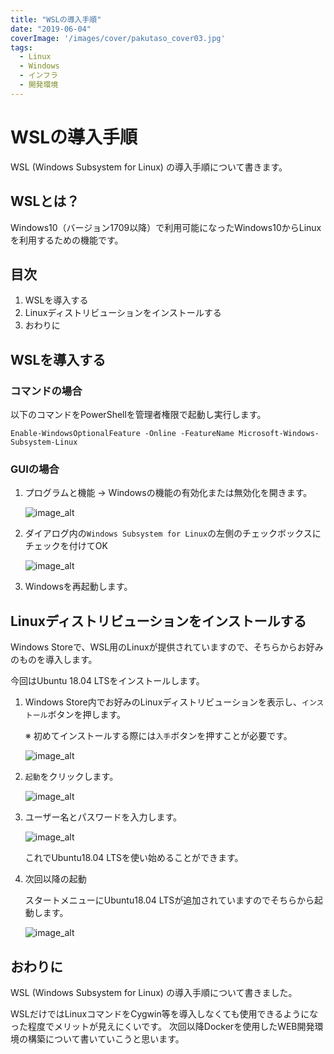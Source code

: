 ```yaml
---
title: "WSLの導入手順"
date: "2019-06-04"
coverImage: '/images/cover/pakutaso_cover03.jpg'
tags: 
  - Linux
  - Windows
  - インフラ
  - 開発環境
---
```


# WSLの導入手順
WSL (Windows Subsystem for Linux) の導入手順について書きます。

## WSLとは？
Windows10（バージョン1709以降）で利用可能になったWindows10からLinuxを利用するための機能です。

## 目次
1. WSLを導入する
1. Linuxディストリビューションをインストールする
1. おわりに

## WSLを導入する
### コマンドの場合
以下のコマンドをPowerShellを管理者権限で起動し実行します。
```
Enable-WindowsOptionalFeature -Online -FeatureName Microsoft-Windows-Subsystem-Linux
```
### GUIの場合
1. プログラムと機能 → Windowsの機能の有効化または無効化を開きます。

    ![image_alt](/images/wsl_setup/wsl_gui_01.jpg)
1. ダイアログ内の`Windows Subsystem for Linux`の左側のチェックボックスにチェックを付けてOK

    ![image_alt](/images/wsl_setup/wsl_gui_02.jpg)
1. Windowsを再起動します。

## Linuxディストリビューションをインストールする
Windows Storeで、WSL用のLinuxが提供されていますので、そちらからお好みのものを導入します。

今回はUbuntu 18.04 LTSをインストールします。

1. Windows Store内でお好みのLinuxディストリビューションを表示し、`インストール`ボタンを押します。

   ※ 初めてインストールする際には`入手`ボタンを押すことが必要です。

    ![image_alt](/images/wsl_setup/wsl_distro_01.jpg)
1. `起動`をクリックします。

    ![image_alt](/images/wsl_setup/wsl_distro_02.jpg)
1. ユーザー名とパスワードを入力します。

    ![image_alt](/images/wsl_setup/wsl_distro_03.jpg)

   これでUbuntu18.04 LTSを使い始めることができます。
1. 次回以降の起動

   スタートメニューにUbuntu18.04 LTSが追加されていますのでそちらから起動します。

    ![image_alt](/images/wsl_setup/wsl_distro_04.jpg)

## おわりに
WSL (Windows Subsystem for Linux) の導入手順について書きました。

WSLだけではLinuxコマンドをCygwin等を導入しなくても使用できるようになった程度でメリットが見えにくいです。
次回以降Dockerを使用したWEB開発環境の構築について書いていこうと思います。
